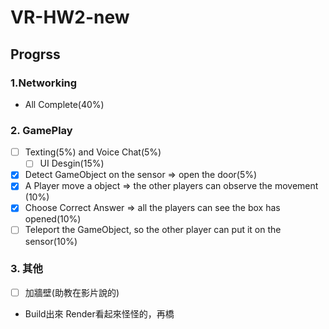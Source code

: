 # VR-HW2-new

## Progrss

### 1.Networking
-  All Complete(40%)

### 2. GamePlay
- [ ] Texting(5%) and Voice Chat(5%)
  - [ ] UI Desgin(15%)
- [x] Detect GameObject on the sensor => open the door(5%)
- [x] A Player move a object => the other players can observe the movement (10%)
- [x] Choose Correct Answer => all the players can see the box has opened(10%)
- [ ] Teleport the GameObject, so the other player can put it on the sensor(10%)

### 3. 其他
- [ ] 加牆壁(助教在影片說的)
- Build出來 Render看起來怪怪的，再橋